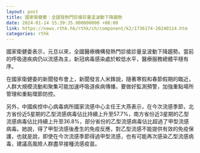 ```yaml
---
layout: post
title: 國家衛健委：全國發熱門診接診量呈波動下降趨勢
date: 2024-01-14 15:39:35.000000000 +08:00
link: https://news.rthk.hk/rthk/ch/component/k2/1736174-20240114.htm
categories: rthk
---
```


國家衛健委表示，元旦以來，全國醫療機構發熱門診接診量呈波動下降趨勢。當前的呼吸道疾病仍以流感為主，新冠病毒感染處於較低水平，醫療服務總體平穩有序。

在國家衛健委的新聞發布會上，新聞發言人米鋒說，隨著寒假和春節假期的臨近，人群大規模流動和聚集可能加速呼吸道疾病傳播，要做好監測預警，加強重點場所管理和重點環節防控。

另外，中國疾控中心病毒病所國家流感中心主任王大燕表示，在今次流感季節，北方省份近5星期的乙型流感病毒佔比持續上升至57.7%，南方省份近3星期的乙型流感病毒佔比持續上升至36.8%，部分省份的乙型流感病毒佔比超過了甲型流感病毒。她說，得了甲型流感後產生的免疫反應，對乙型流感不能提供有效的免疫保護，也就是說，即使在今次流感季節得過甲型流感，也有可能再次感染乙型流感病毒，建議高風險人群盡早接種流感疫苗。
